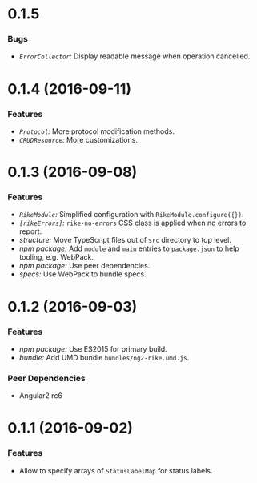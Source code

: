 # 0.1.5

### Bugs

* *`ErrorCollector`:* Display readable message when operation cancelled.

# 0.1.4 (2016-09-11)

### Features

* *`Protocol`:* More protocol modification methods.
* *`CRUDResource`:* More customizations.

# 0.1.3 (2016-09-08)

### Features

* *`RikeModule`:* Simplified configuration with `RikeModule.configure({})`.
* *`[rikeErrors]`:* `rike-no-errors` CSS class is applied when no errors to report.
* *structure:* Move TypeScript files out of `src` directory to top level.
* *npm package:* Add `module` and `main` entries to `package.json` to help tooling, e.g. WebPack.
* *npm package:* Use peer dependencies.
* *specs:* Use WebPack to bundle specs.

# 0.1.2 (2016-09-03)

### Features

* *npm package:* Use ES2015 for primary build.
* *bundle:* Add UMD bundle `bundles/ng2-rike.umd.js`.

### Peer Dependencies

* Angular2 rc6

# 0.1.1 (2016-09-02)

### Features

* Allow to specify arrays of `StatusLabelMap` for status labels.
